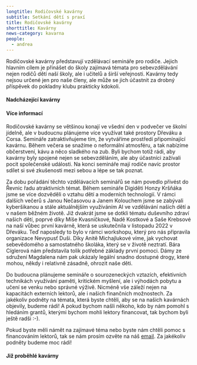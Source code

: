 ```yaml
---
longtitle: Rodičovské kavárny
subtitle: Setkání dětí s praxí
title: Rodičovské kavárny
shorttitle: Kavárny
news-category: kavarna
people:
  - andrea
---
```

Rodičovské kavárny představují vzdělávací semináře pro rodiče.  Jejich hlavním cílem je přinášet do školy zajímavá témata pro sebevzdělávání nejen rodičů dětí naší školy, ale i učitelů a širší veřejnosti. Kavárny tedy nejsou určené jen pro naše členy, ale může se jich účastnit za drobný příspěvek do pokladny klubu prakticky kdokoli. 

#### Nadcházející kavárny

<!--vice-->

#### Více informací

Rodičovské kavárny se většinou konají ve všední den v podvečer ve školní jídelně, ale v budoucnu plánujeme více využívat také prostory Dřeváku a Corsa.  Semináře zatraktivňujeme tím, že vytváříme prostředí připomínající kavárnu. Během večera se snažíme o neformální atmosféru, a tak nabízíme občerstvení, kávu a něco sladkého na zub. Byli bychom totiž rádi, aby kavárny byly spojené nejen se sebevzděláním, ale aby účastníci zažívali pocit společenské události. Na konci semináře mají rodiče navíc prostor sdílet si své zkušenosti mezi sebou a lépe se tak poznat. 

Za dobu pořádání těchto vzdělávacích seminářů se nám povedlo přivést do Řevnic řadu atraktivních témat. Během semináře Digiděti Honzy Kršňáka jsme se více dozvěděli o vztahu dětí a moderních technologií. V rámci dalších večerů s  Janou Nečasovou a   Janem Kolouchem jsme se zabývali kyberšikanou a stále aktuálnějším využíváním AI ve vzdělávání našich dětí a v našem běžném životě. Již dvakrát jsme se dotkli tématu duševního zdraví našich dětí, poprvé díky Míše Kvasničkové, Nadě Kostkové a Saše Krebsové na naší vůbec první kavárně, která se uskutečnila v listopadu 2022 v Dřeváku. Teď naposledy to bylo v rámci workshopu, který pro nás připravila organizace Nevypusť Duši. Díky Anitě Michajlukové víme, jak vychovat sebevědomého a samostatného školáka, který se v životě neztratí. Bára Cíglerová nám představila tolik potřebné základy první pomoci. Dámy ze sdružení Magdalena nám pak ukázaly legální snadno dostupné drogy, které mohou, někdy i relativně zásadně, ohrozit naše děti. 

Do budoucna plánujeme semináře o sourozeneckých vztazích, efektivních technikách využívání paměti, kritickém myšlení, ale i výhodách pobytu a učení se venku nebo správné výživě. Nicméně vše záleží nejen na kapacitách externích lektorů, ale i našich finančních možnostech. Za jakékoliv podněty na témata, která byste chtěli, aby se na našich kavárnách objevily, budeme rádi! A pokud bychom našli někoho, kdo by nám pomohl s hledáním grantů, kterými bychom mohli lektory financovat, tak bychom byli ještě radši :-).

Pokud byste měli námět na zajímavé téma nebo byste nám chtěli pomoc s financováním lektorů, tak se nám prosím ozvěte na náš [email](klubzsrevnice@gmail.com). Za jakékoliv podněty budeme moc rádi!

#### Již proběhlé kavárny

<!--vice-->


